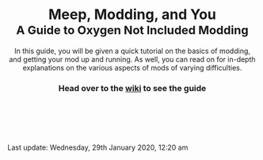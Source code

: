 <div align="center">
    <h1>
        Meep, Modding, and You
        <br/>
        <small>A Guide to Oxygen Not Included Modding</small>
    </h1>
</div>


<div align="center">

In this guide, you will be given a quick tutorial on the basics of modding, and getting your mod up and running. As well, you can read on for in-depth explanations on the various aspects of mods of varying difficulties.

<h3>

Head over to the [wiki](https://github.com/Cairath/Oxygen-Not-Included-Modding/wiki) to see the guide

</h3>
</div>  

\
\
\
\
\
Last update: Wednesday, 29th January 2020, 12:20 am
